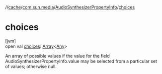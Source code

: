 //[cache](../../../index.md)/[com.sun.media](../index.md)/[AudioSynthesizerPropertyInfo](index.md)/[choices](choices.md)

# choices

[jvm]\
open val [choices](choices.md): [Array](https://kotlinlang.org/api/latest/jvm/stdlib/kotlin/-array/index.html)&lt;[Any](https://kotlinlang.org/api/latest/jvm/stdlib/kotlin/-any/index.html)&gt;

An array of possible values if the value for the field AudioSynthesizerPropertyInfo.value may be selected from a particular set of values; otherwise null.
